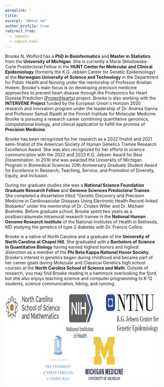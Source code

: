 ```yaml
---
permalink: /
title:
excerpt: "About me"
author_profile: true
redirect_from: 
  - /about/
  - /about.html
---
```

 
Brooke N. Wolford has a **PhD in Bioinformatics** and **Master in Statistics** from the **University of Michigan**. She is currently a Marie Skłodowska-Curie Postdoctoral Fellow in the **HUNT Center for Molecular and Clinical Epidemiology** (formerly the K.G. Jebsen Center for Genetic Epidemiology) at the **Norwegian University of Science and Technology** in the Department for Public Health and Nursing under the mentorship of Professor Kristian Hveem. Brooke's main focus is on developing precision medicine approaches to prevent heart disease through the Proteomics for Heart Disease Prediction [(ProtectHearts)](https://www.ntnu.edu/huntgenes/protecthearts) project. Brooke is also working with the **INTERVENE Project** funded by the European Union's Horizon 2020 research and innovation program under the leadership of Dr. Andrea Ganna and Professor Samuli Ripatti at the Finnish Institute for Molecular Medicine. Brooke is pursuing a research career combining quantitative genomics, computational biology, and clinical application to fulfill the promise of **Precision Medicine**.

Brooke has been recognized for her research as a 2022 finalist and 2021 semi-finalist of the American Society of Human Genetics Trainee Research Excellence Award. She was also recognized for her efforts in science communication with the 2022 and 2023 K.G. Jebsen Award for Best Dissemination. In 2019 she was awarded the University of Michigan Program in Biomedical Sciences 20th Anniversary Graduate Student Award for Excellence in Research, Teaching, Service, and Promotion of Diversity, Equity, and Inclusion.

During her graduate studies she was a **National Science Foundation Graduate Research Fellow** and **Genome Sciences Predoctoral Trainee**. She completed a dissertation titled "Genetic Discovery and Precision Medicine in Cardiovascular Diseases Using Electronic Health Record-linked Biobanks" under the mentorship of Dr. Cristen Willer and Dr. Michael Boehnke. Before graduate school, Brooke spent two years as a postbaccalaureate intramural research trainee in the **National Human Genome Research Institute** of the National Institutes of Health in Bethesda, MD studying the genetics of type 2 diabetes with Dr. Francis Collins. 

Brooke is a native of North Carolina and a graduate of the **University of North Carolina at Chapel Hill**. She graduated with a **Bachelors of Science in Quantitative Biology** having earned highest honors and highest distinction as a member of the **Phi Beta Kappa National Honor Society**. Brooke's interest in genetics began during childhood and became part of her career goals during Molecular and Classical Genetics high school courses at the **North Carolina School of Science and Math**. Outside of research, you may find Brooke reading in a hammock overlooking the fjord, but she also enjoys teaching science and computer programming to K-12 students, science communication, hiking, and running.  
  
  
<center><img src="/images/logos.jpg" height="300"></center>  


